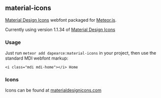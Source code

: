 ## material-icons

[Material Design Icons](http://materialdesignicons.com/) webfont packaged for [Meteor.js](http://meteor.com).

Currently using version 1.1.34 of [Material Design Icons](http://materialdesignicons.com/)

### Usage

Just run `meteor add dapearce:material-icons` in your project, then use the standard MDI webfont markup:

    <i class="mdi mdi-home"></i> Home



### Icons

Icons can be found at [materialdesignicons.com](http://materialdesignicons.com)
